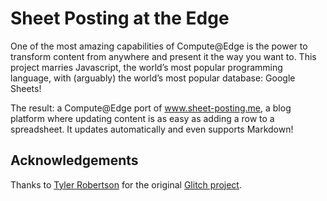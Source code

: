 # Sheet Posting at the Edge

One of the most amazing capabilities of Compute@Edge is the power to transform content from anywhere and present it the way you want to. This project marries Javascript, the world’s most popular programming language, with (arguably) the world’s most popular database: Google Sheets!

The result: a Compute@Edge port of www.sheet-posting.me, a blog platform where updating content is as easy as adding a row to a spreadsheet. It updates automatically and even supports Markdown!

## Acknowledgements

Thanks to [Tyler Robertson](https://twitter.com/aTylerRobertson) for the original [Glitch project](https://glitch.com/~sheet-posting). 
